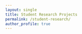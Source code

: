 ```yaml
---
layout: single
title: Student Research Projects
permalink: /student-research/
author_profile: true
---
```

